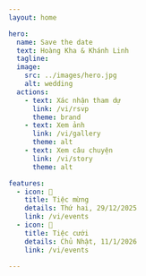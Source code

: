 ```yaml
---
layout: home

hero:
  name: Save the date
  text: Hoàng Kha & Khánh Linh
  tagline:
  image:
    src: ../images/hero.jpg
    alt: wedding
  actions:
    - text: Xác nhận tham dự
      link: /vi/rsvp
      theme: brand
    - text: Xem ảnh
      link: /vi/gallery
      theme: alt
    - text: Xem câu chuyện
      link: /vi/story
      theme: alt

features:
  - icon: 🎉
    title: Tiệc mừng
    details: Thứ hai, 29/12/2025
    link: /vi/events
  - icon: 💒
    title: Tiệc cưới
    details: Chủ Nhật, 11/1/2026
    link: /vi/events
    
---
```

